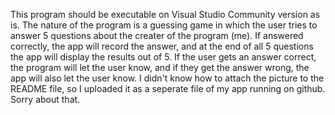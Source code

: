 This program should be executable on Visual Studio Community version as is. The nature of the program is a guessing game 
in which the user tries to answer 5 questions about the creater of the program (me). If answered correctly, the app will
record the answer, and at the end of all 5 questions the app will display the results out of 5. If the user gets an answer
correct, the program will let the user know, and if they get the answer wrong, the app will also let the user know. I didn't 
know how to attach the picture to the README file, so I uploaded it as a seperate file of my app running on github. Sorry about 
that.
